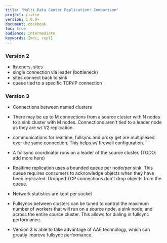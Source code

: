 ```yaml
---
title: "Multi Data Center Replication: Comparison"
project: riakee
version: 1.0.0+
document: cookbook
toc: true
audience: intermediate
keywords: [mdc, repl]
---
```


### Version 2

* listeners, sites
* single connection via leader (bottleneck)
* sites connect back to sink
* queue tied to a specific TCP/IP connection


### Version 3

* Connections between named clusters
* There may be up to M connections from a source cluster with N nodes to a sink cluster with M nodes. Connections aren't tied to a leader node as they are w/ V2 replication. 
* communications for realtime, fullsync and proxy get are multiplexed over the same connection. This helps w/ firewall configuration.
* A fullsync coordinator runs on a leader of the source cluster. (TODO: add more here)

* Realtime replication uses a bounded queue per node/per sink. This queue requires consumers to acknowledge objects when they have been replicated. Dropped TCP connections don't drop objects from the queue. 
* Network statistics are kept per socket
* Fullsyncs between clusters can be tuned to control the maximum number of workers that will run on a source node, a sink node, and across the entire source cluster. This allows for dialing in fullsync performance.
* Version 3 is able to take advantage of AAE technology, which can greatly improve fullsync performance.